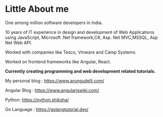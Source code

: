 # Little About me

One among million software developers in India.

10 years of IT experience in design and development of Web Applications
using JavaScript, Microsoft .Net framework,C#, Asp. Net MVC,MSSQL, Asp Net Web API.

Worked with companies like Tesco, Vmware and Camp Systems. 

Worked on frontend frameworks like Angular, React. 

**Currently creating programming and web development related tutorials.** 

My personal blog : https://www.arungudelli.com/

Angular Blog : https://www.angularjswiki.com/

Python: https://python.shiksha/

Go Language : https://golangtutorial.dev/
